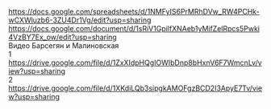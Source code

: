 https://docs.google.com/spreadsheets/d/1NMFyIS6PrMRhDVw_RW4PCHk-wCXWluzb6-3ZU4Dr1Vg/edit?usp=sharing
https://docs.google.com/document/d/1sRiV1GpilfXNAeb1yMifZelRpcs5Pwki4VzBY7Ex_ow/edit?usp=sharing  
Видео Барсегян и Малиновская   
1 https://drive.google.com/file/d/1ZxXIdpHQgIOWIbDnp8bHxnV6F7WmcnLv/view?usp=sharing  
2 https://drive.google.com/file/d/1XKdiLQb3sipgkAMOFgzBCD2I3ApyE7Tv/view?usp=sharing

